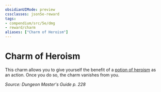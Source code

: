 ```yaml
---
obsidianUIMode: preview
cssclasses: json5e-reward
tags:
- compendium/src/5e/dmg
- reward/charm
aliases: ["Charm of Heroism"]
---
```

# Charm of Heroism

This charm allows you to give yourself the benefit of a [potion of heroism](/2-Mechanics/CLI/items/potion-of-heroism.md) as an action. Once you do so, the charm vanishes from you.

*Source: Dungeon Master's Guide p. 228*